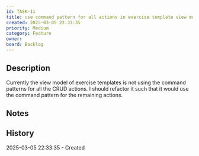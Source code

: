 ```yaml
---
id: TASK-11
title: use command pattern for all actions in exercise template view model
created: 2025-03-05 22:33:35
priority: Medium
category: Feature
owner: 
board: Backlog
---
```


## Description
Currently the view model of exercise templates is not using the command patterns for all
the CRUD actions. I should refactor it such that it would use the command pattern for the
remaining actions.

## Notes


## History
2025-03-05 22:33:35 - Created
